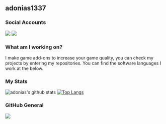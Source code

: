 ## adonias1337

<h3>Social Accounts</h3>
<a href="https://discord.com/users/852585861509021696 target"blank_"><img src="https://img.shields.io/badge/discord%20-7289DA.svg?&style=for-the-badge&logo=discord&logoColor=white"></a>
<a href="https://github.com/adonias-1337" target"blank_"><img src="https://img.shields.io/badge/GitHub%20-191717.svg?&style=for-the-badge&logo=github&logoColor=white"></a>

<h3>What am I working on?</h3>
I make game add-ons to increase your game quality, you can check my projects by entering my repositories. You can find the software languages I work at the below.


<h3>My Stats</h3>

![adonias's github stats](https://github-readme-stats.vercel.app/api?username=adonias-1337&show_icons=true&theme=radical)
[![Top Langs](https://github-readme-stats.vercel.app/api/top-langs/?username=adonias-1337)](https://github.com/anuraghazra/github-readme-stats)


<h3>GitHub General</h3>

![](https://komarev.com/ghpvc/?190000&color=blueviolet)
